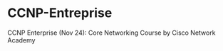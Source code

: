 # CCNP-Entreprise
CCNP Enterprise (Nov 24): Core Networking Course by Cisco Network Academy

<!--- Hello >